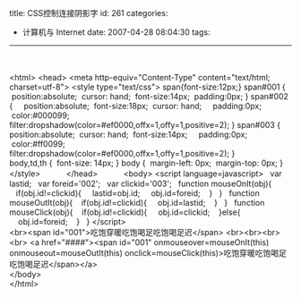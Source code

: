 title: CSS控制连接阴影字
id: 261
categories:
  - 计算机与 Internet
date: 2007-04-28 08:04:30
tags:
---

<div id="msgcns!9697D6160EFEBC17!1053" class="bvMsg"><div> </div>
<div> </div>
<div>&lt;html&gt;
&lt;head&gt;
&lt;meta http-equiv=&quot;Content-Type&quot; content=&quot;text/html; charset=utf-8&quot;&gt;
&lt;style type=&quot;text/css&quot;&gt;
span&#123;font-size:12px;&#125;
span#001 &#123;
 position:absolute;
 cursor: hand;
 font-size:14px;
 padding:0px;
&#125;
span#002 &#123;
    position:absolute;
 font-size:18px;
 cursor: hand;
    padding:0px;
 color:#000099;
    filter:dropshadow(color=#ef0000,offx=1,offy=1,positive=2);
&#125;
span#003 &#123;
    position:absolute;
 cursor: hand;
 font-size:14px;
    padding:0px;
 color:#ff0099;
    filter:dropshadow(color=#ef0000,offx=1,offy=1,positive=2);
&#125;</div>
<div>body,td,th &#123;
 font-size: 14px;
&#125;
body &#123;
 margin-left: 0px;
 margin-top: 0px;
&#125;
&lt;/style&gt;
　　　&lt;/head&gt;
　　　&lt;body&gt;
&lt;script language=javascript&gt;
  var lastid;
  var foreid='002';
  var clickid='003';
  function mouseOnIt(obj)&#123;
   if(obj.id!=clickid)&#123;
    lastid=obj.id;
    obj.id=foreid;
   &#125;
  &#125;
  function mouseOutIt(obj)&#123;
   if(obj.id!=clickid)&#123;
    obj.id=lastid;
   &#125;
  &#125;
  function mouseClick(obj)&#123;
   if(obj.id!=clickid)&#123;
    obj.id=clickid;
   &#125;else&#123;
    obj.id=foreid;
   &#125;
  &#125;
&lt;/script&gt;</div>
<div>&lt;br&gt;&lt;span id=&quot;001&quot;&gt;吃饱穿暖吃饱喝足吃饱喝足迟&lt;/span&gt;
&lt;br&gt;&lt;br&gt;&lt;br&gt;&lt;br&gt;
&lt;a href=&quot;####&quot;&gt;&lt;span id=&quot;001&quot; onmouseover=mouseOnIt(this) onmouseout=mouseOutIt(this) onclick=mouseClick(this)&gt;吃饱穿暖吃饱喝足吃饱喝足迟&lt;/span&gt;&lt;/a&gt;</div>
<div>&lt;/body&gt;</div>
<div>&lt;/html&gt;</div>
<div> </div>
<div> </div></div>